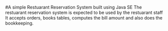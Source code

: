 #A simple Restuarant Reservation System built using Java SE
The restuarant reservation system is expected to be used by the restuarant staff
It accepts orders, books tables, computes the bill amount and also does the bookkeeping.
